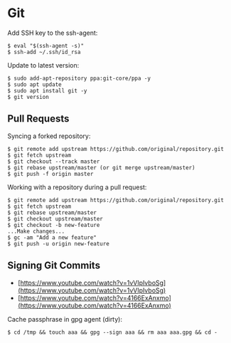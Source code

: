 # Git

Add SSH key to the ssh-agent:

```text
$ eval "$(ssh-agent -s)"
$ ssh-add ~/.ssh/id_rsa
```

Update to latest version:

```text
$ sudo add-apt-repository ppa:git-core/ppa -y
$ sudo apt update
$ sudo apt install git -y
$ git version
```

## Pull Requests

Syncing a forked repository:

```text
$ git remote add upstream https://github.com/original/repository.git
$ git fetch upstream
$ git checkout --track master
$ git rebase upstream/master (or git merge upstream/master)
$ git push -f origin master
```

Working with a repository during a pull request:

```text
$ git remote add upstream https://github.com/original/repository.git
$ git fetch upstream
$ git rebase upstream/master
$ git checkout upstream/master
$ git checkout -b new-feature
...Make changes...
$ gc -am "Add a new feature"
$ git push -u origin new-feature
```

## Signing Git Commits

* [https://www.youtube.com/watch?v=1vVIpIvboSg](https://www.youtube.com/watch?v=1vVIpIvboSg)
* [https://www.youtube.com/watch?v=4166ExAnxmo](https://www.youtube.com/watch?v=4166ExAnxmo)

Cache passphrase in gpg agent \(dirty\):

```text
$ cd /tmp && touch aaa && gpg --sign aaa && rm aaa aaa.gpg && cd -
```

